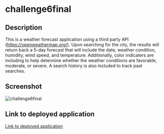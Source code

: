 # challenge6final

## Description

This is a weather forecast application using a third party API (https://openweathermap.org/). Upon searching for the city, the results will return back a 5-day forecast that will include the date, weather condition, humidity, wind speed, and temperature. Additionally, color  indicaters are including to help determine whether the weather conditions are favorable, moderate, or severe. A search history is also included to track past searches.

## Screenshot

![challenge6final](https://user-images.githubusercontent.com/68674610/91503391-2ce64300-e87f-11ea-8372-a45168975f5c.png)

## Link to deployed application

[Link to deployed application](https://vutanguofa.github.io/challenge6final/)

